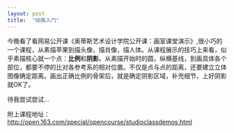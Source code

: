 ```yaml
---
layout: post
title:	"绘画入门"
---
```


今晚看了看网易公开课《奥蒂斯艺术设计学院公开课：画室课堂演示》,很小巧的一个课程，从素描苹果到描头像，描肖像，描人体。从课程展示的技巧上来看，似乎素描核心就一个点：**比例**和**阴影**。从素描开始时的圆，纵横基线，到画具体各个部位，都要不停的比对各参考系的相对位置。不仅是点与点的距离，还要建立立体图像确定距离。画出正确比例的骨架后，就是确定阴影区域，补充细节，上好阴影就OK了。

待我尝试尝试...

附上课程地址：
<http://open.163.com/special/opencourse/studioclassdemos.html>